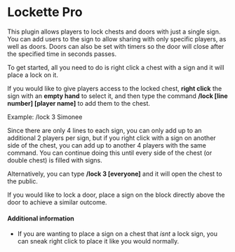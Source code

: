 # Lockette Pro

This plugin allows players to lock chests and doors with just a single sign. You can add users to the sign to allow sharing with only specific players, as well as doors. Doors can also be set with timers so the door will close after the specified time in seconds passes.


To get started, all you need to do is right click a chest with a sign and it will place a lock on it. 

If you would like to give players access to the locked chest, **right click** the sign with an **empty hand** to select it, and then type the command **/lock [line number] [player name]** to add them to the chest.

Example: /lock 3 Simonee

Since there are only 4 lines to each sign, you can only add up to an additional 2 players per sign, but if you right click with a sign on another side of the chest, you can add up to another 4 players with the same command. You can continue doing this until every side of the chest (or double chest) is filled with signs.

Alternatively, you can type **/lock 3 [everyone]** and it will open the chest to the public.

If you would like to lock a door, place a sign on the block directly above the door to achieve a similar outcome.


#### Additional information

* If you are wanting to place a sign on a chest that *isnt* a lock sign, you can sneak right click to place it like you would normally.


